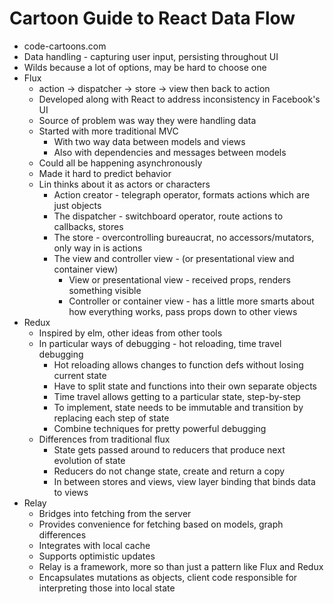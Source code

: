 # Cartoon Guide to React Data Flow

* code-cartoons.com
* Data handling - capturing user input, persisting throughout UI
* Wilds because a lot of options, may be hard to choose one
* Flux
  * action -> dispatcher -> store -> view then back to action
  * Developed along with React to address inconsistency in Facebook's UI
  * Source of problem was way they were handling data
  * Started with more traditional MVC
    * With two way data between models and views
    * Also with dependencies and messages between models
  * Could all be happening asynchronously
  * Made it hard to predict behavior
  * Lin thinks about it as actors or characters
    * Action creator - telegraph operator, formats actions which are just objects
    * The dispatcher - switchboard operator, route actions to callbacks, stores
    * The store - overcontrolling bureaucrat, no accessors/mutators, only way in is actions
    * The view and controller view - (or presentational view and container view)
      * View or presentational view - received props, renders something visible
      * Controller or container view - has a little more smarts about how everything works, pass props down to other views
* Redux
  * Inspired by elm, other ideas from other tools
  * In particular ways of debugging - hot reloading, time travel debugging
    * Hot reloading allows changes to function defs without losing current state
    * Have to split state and functions into their own separate objects
    * Time travel allows getting to a particular state, step-by-step
    * To implement, state needs to be immutable and transition by replacing each step of state
    * Combine techniques for pretty powerful debugging
  * Differences from traditional flux
    * State gets passed around to reducers that produce next evolution of state
    * Reducers do not change state, create and return a copy
    * In between stores and views, view layer binding that binds data to views
* Relay
  * Bridges into fetching from the server
  * Provides convenience for fetching based on models, graph differences
  * Integrates with local cache
  * Supports optimistic updates
  * Relay is a framework, more so than just a pattern like Flux and Redux
  * Encapsulates mutations as objects, client code responsible for interpreting those into local state
